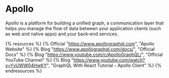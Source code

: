 # Apollo

Apollo is a platform for building a unified graph, a communication layer that helps you manage the flow of data between your application clients (such as web and native apps) and your back-end services.

{% resources %}
  {% Official "https://www.apollographql.com", "Apollo Website" %}
  {% Blog "https://www.apollographql.com/docs/", "Official Docs" %}
  {% Blog "https://www.youtube.com/c/ApolloGraphQL/", "Official YouTube Channel" %}
  {% Blog "https://www.youtube.com/watch?v=YyUWW04HwKY", "GraphQL With React Tutorial - Apollo Client" %}
{% endresources %}

